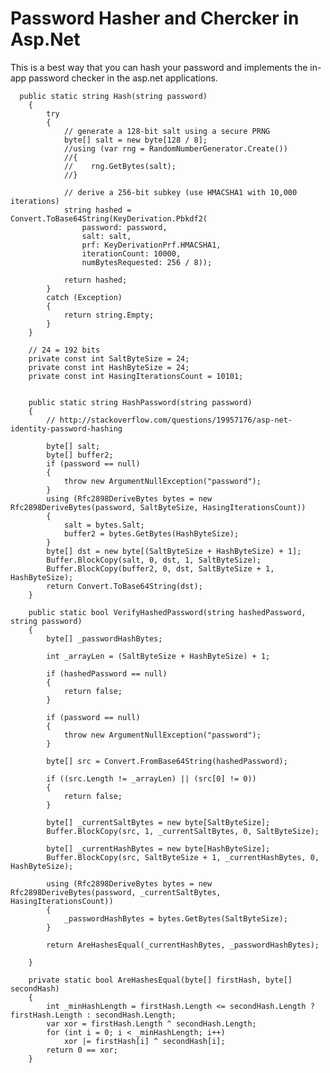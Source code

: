 # Password Hasher and Chercker in Asp.Net

This is a best way that you can hash your password and implements the in-app password checker in the asp.net applications.

      public static string Hash(string password)
        {
            try
            {
                // generate a 128-bit salt using a secure PRNG
                byte[] salt = new byte[128 / 8];
                //using (var rng = RandomNumberGenerator.Create())
                //{
                //    rng.GetBytes(salt);
                //}

                // derive a 256-bit subkey (use HMACSHA1 with 10,000 iterations)
                string hashed = Convert.ToBase64String(KeyDerivation.Pbkdf2(
                    password: password,
                    salt: salt,
                    prf: KeyDerivationPrf.HMACSHA1,
                    iterationCount: 10000,
                    numBytesRequested: 256 / 8));

                return hashed;
            }
            catch (Exception)
            {
                return string.Empty;
            } 
        }

        // 24 = 192 bits
        private const int SaltByteSize = 24;
        private const int HashByteSize = 24;
        private const int HasingIterationsCount = 10101;


        public static string HashPassword(string password)
        {
            // http://stackoverflow.com/questions/19957176/asp-net-identity-password-hashing

            byte[] salt;
            byte[] buffer2;
            if (password == null)
            {
                throw new ArgumentNullException("password");
            }
            using (Rfc2898DeriveBytes bytes = new Rfc2898DeriveBytes(password, SaltByteSize, HasingIterationsCount))
            {
                salt = bytes.Salt;
                buffer2 = bytes.GetBytes(HashByteSize);
            }
            byte[] dst = new byte[(SaltByteSize + HashByteSize) + 1];
            Buffer.BlockCopy(salt, 0, dst, 1, SaltByteSize);
            Buffer.BlockCopy(buffer2, 0, dst, SaltByteSize + 1, HashByteSize);
            return Convert.ToBase64String(dst);
        }

        public static bool VerifyHashedPassword(string hashedPassword, string password)
        {
            byte[] _passwordHashBytes;

            int _arrayLen = (SaltByteSize + HashByteSize) + 1;

            if (hashedPassword == null)
            {
                return false;
            }

            if (password == null)
            {
                throw new ArgumentNullException("password");
            }

            byte[] src = Convert.FromBase64String(hashedPassword);

            if ((src.Length != _arrayLen) || (src[0] != 0))
            {
                return false;
            }

            byte[] _currentSaltBytes = new byte[SaltByteSize];
            Buffer.BlockCopy(src, 1, _currentSaltBytes, 0, SaltByteSize);

            byte[] _currentHashBytes = new byte[HashByteSize];
            Buffer.BlockCopy(src, SaltByteSize + 1, _currentHashBytes, 0, HashByteSize);

            using (Rfc2898DeriveBytes bytes = new Rfc2898DeriveBytes(password, _currentSaltBytes, HasingIterationsCount))
            {
                _passwordHashBytes = bytes.GetBytes(SaltByteSize);
            }

            return AreHashesEqual(_currentHashBytes, _passwordHashBytes);

        }

        private static bool AreHashesEqual(byte[] firstHash, byte[] secondHash)
        {
            int _minHashLength = firstHash.Length <= secondHash.Length ? firstHash.Length : secondHash.Length;
            var xor = firstHash.Length ^ secondHash.Length;
            for (int i = 0; i < _minHashLength; i++)
                xor |= firstHash[i] ^ secondHash[i];
            return 0 == xor;
        }
